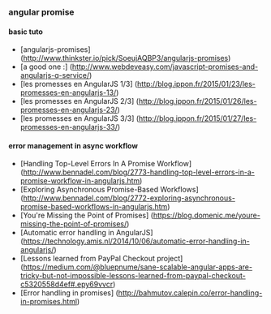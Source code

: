 ### angular promise

#### basic tuto
- [angularjs-promises] (http://www.thinkster.io/pick/SoeujAQBP3/angularjs-promises)
- [a good one :] (http://www.webdeveasy.com/javascript-promises-and-angularjs-q-service/)
- [les promesses en AngularJS 1/3] (http://blog.ippon.fr/2015/01/23/les-promesses-en-angularjs-13/)
- [les promesses en AngularJS 2/3] (http://blog.ippon.fr/2015/01/26/les-promesses-en-angularjs-23/)
- [les promesses en AngularJS 3/3] (http://blog.ippon.fr/2015/01/27/les-promesses-en-angularjs-33/)

#### error management in async workflow
- [Handling Top-Level Errors In A Promise Workflow] (http://www.bennadel.com/blog/2773-handling-top-level-errors-in-a-promise-workflow-in-angularjs.htm)
- [Exploring Asynchronous Promise-Based Workflows] (http://www.bennadel.com/blog/2772-exploring-asynchronous-promise-based-workflows-in-angularjs.htm)
- [You're Missing the Point of Promises] (https://blog.domenic.me/youre-missing-the-point-of-promises/)
- [Automatic error handling in AngularJS] (https://technology.amis.nl/2014/10/06/automatic-error-handling-in-angularjs/)
- [Lessons learned from PayPal Checkout project] (https://medium.com/@bluepnume/sane-scalable-angular-apps-are-tricky-but-not-impossible-lessons-learned-from-paypal-checkout-c5320558d4ef#.epy69vvcr)
- [Error handling in promises] (http://bahmutov.calepin.co/error-handling-in-promises.html)
